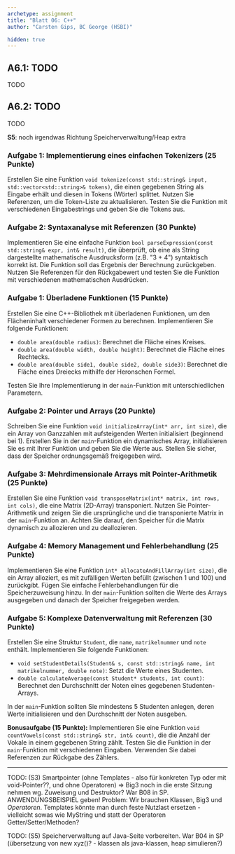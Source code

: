```yaml
---
archetype: assignment
title: "Blatt 06: C++"
author: "Carsten Gips, BC George (HSBI)"

hidden: true
---
```


<!--  pandoc -s -f markdown -t markdown+smart-grid_tables-multiline_tables-simple_tables --columns=94 --reference-links=true  sheet06.md  -o xxx.md  -->

## A6.1: TODO

TODO


## A6.2: TODO

TODO


**S5**: noch irgendwas Richtung Speicherverwaltung/Heap extra


### Aufgabe 1: Implementierung eines einfachen Tokenizers (25 Punkte)

Erstellen Sie eine Funktion `void tokenize(const std::string& input, std::vector<std::string>& tokens)`, die einen gegebenen String als Eingabe erhält und diesen in Tokens (Wörter) splittet. Nutzen Sie Referenzen, um die Token-Liste zu aktualisieren. Testen Sie die Funktion mit verschiedenen Eingabestrings und geben Sie die Tokens aus.


### Aufgabe 2: Syntaxanalyse mit Referenzen (30 Punkte)

Implementieren Sie eine einfache Funktion `bool parseExpression(const std::string& expr, int& result)`, die überprüft, ob eine als String dargestellte mathematische Ausdrucksform (z.B. "3 + 4") syntaktisch korrekt ist. Die Funktion soll das Ergebnis der Berechnung zurückgeben. Nutzen Sie Referenzen für den Rückgabewert und testen Sie die Funktion mit verschiedenen mathematischen Ausdrücken.




### Aufgabe 1: Überladene Funktionen (15 Punkte)

Erstellen Sie eine C++-Bibliothek mit überladenen Funktionen, um den Flächeninhalt verschiedener Formen zu berechnen. Implementieren Sie folgende Funktionen:

- `double area(double radius)`: Berechnet die Fläche eines Kreises.
- `double area(double width, double height)`: Berechnet die Fläche eines Rechtecks.
- `double area(double side1, double side2, double side3)`: Berechnet die Fläche eines Dreiecks mithilfe der Heronschen Formel.

Testen Sie Ihre Implementierung in der `main`-Funktion mit unterschiedlichen Parametern.


### Aufgabe 2: Pointer und Arrays (20 Punkte)

Schreiben Sie eine Funktion `void initializeArray(int* arr, int size)`, die ein Array von Ganzzahlen mit aufsteigenden Werten initialisiert (beginnend bei 1). Erstellen Sie in der `main`-Funktion ein dynamisches Array, initialisieren Sie es mit Ihrer Funktion und geben Sie die Werte aus. Stellen Sie sicher, dass der Speicher ordnungsgemäß freigegeben wird.


### Aufgabe 3: Mehrdimensionale Arrays mit Pointer-Arithmetik (25 Punkte)

Erstellen Sie eine Funktion `void transposeMatrix(int* matrix, int rows, int cols)`, die eine Matrix (2D-Array) transponiert. Nutzen Sie Pointer-Arithmetik und zeigen Sie die ursprüngliche und die transponierte Matrix in der `main`-Funktion an. Achten Sie darauf, den Speicher für die Matrix dynamisch zu allozieren und zu deallozieren.


### Aufgabe 4: Memory Management und Fehlerbehandlung (25 Punkte)

Implementieren Sie eine Funktion `int* allocateAndFillArray(int size)`, die ein Array alloziert, es mit zufälligen Werten befüllt (zwischen 1 und 100) und zurückgibt. Fügen Sie einfache Fehlerbehandlungen für die Speicherzuweisung hinzu. In der `main`-Funktion sollten die Werte des Arrays ausgegeben und danach der Speicher freigegeben werden.


### Aufgabe 5: Komplexe Datenverwaltung mit Referenzen (30 Punkte)

Erstellen Sie eine Struktur `Student`, die `name`, `matrikelnummer` und `note` enthält. Implementieren Sie folgende Funktionen:

- `void setStudentDetails(Student& s, const std::string& name, int matrikelnummer, double note)`: Setzt die Werte eines Studenten.
- `double calculateAverage(const Student* students, int count)`: Berechnet den Durchschnitt der Noten eines gegebenen Studenten-Arrays.

In der `main`-Funktion sollten Sie mindestens 5 Studenten anlegen, deren Werte initialisieren und den Durchschnitt der Noten ausgeben.

**Bonusaufgabe (15 Punkte):**
Implementieren Sie eine Funktion `void countVowels(const std::string& str, int& count)`, die die Anzahl der Vokale in einem gegebenen String zählt. Testen Sie die Funktion in der `main`-Funktion mit verschiedenen Eingaben. Verwenden Sie dabei Referenzen zur Rückgabe des Zählers.







---


TODO: (S3) Smartpointer (ohne Templates - also für konkreten Typ oder mit void-Pointer??, und ohne Operatoren) => Big3 noch in die erste Sitzung nehmen wg. Zuweisung und Destruktor? War B08 in SP. ANWENDUNGSBEISPIEL geben!
Problem: Wir brauchen Klassen, Big3 und *Operatoren*. Templates könnte man durch feste Nutzlast ersetzen - vielleicht sowas wie MyString und statt der Operatoren Getter/Setter/Methoden?

TODO: (S5) Speicherverwaltung auf Java-Seite vorbereiten. War B04 in SP (übersetzung von new xyz()? - klassen als java-klassen, heap simulieren?)

